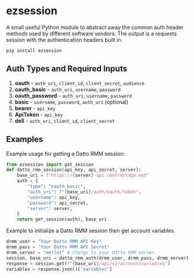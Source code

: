 # ezsession
A small useful Python module to abstract away the common auth header methods used by different software vendors.  The output is a requests session with the authentication headers built in.

```
pip install ezsession
```

## Auth Types and Required Inputs

1. **oauth** - `auth_uri`, `client_id`, `client_secret`, `audience`
2. **oauth_basic** - `auth_uri`, `username`, `password`
3. **oauth_password** - `auth_uri`, `username`, `password`
4. **basic** - `username`, `password`, `auth_uri` (optional)
5. **bearer** - `api_key`
6. **ApiToken** - `api_key`
7. **dell** - `auth_uri`, `client_id`, `client_secret`

## Examples
Example usage for getting a Datto RMM session:

```python
from ezsession import get_session
def datto_rmm_session(api_key, api_secret, server):
    base_uri = f"https://{server}-api.centrastage.net"
    auth = {
        "type": "oauth_basic",
        "auth_uri": f"{base_uri}/auth/oauth/token",
        "username": api_key,
        "password": api_secret,
        "server": server,
    }
    return get_session(auth), base_uri
```

Example to initialize a Datto RMM session then get account variables.

```python
drmm_user = "Your Datto RMM API Key"
drmm_pass = "Your Datto RMM API Secret"
drmm_server = "merlot" # Change to your Datto RMM server.
session, base_uri = datto_rmm_auth(drmm_user, drmm_pass, drmm_server)
response = session.get(f"{base_uri}/api/v2/account/variables")
variables = response.json()["variables"]
```
